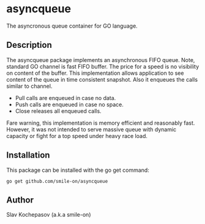 # asyncqueue
The asyncronous queue container for GO language.

Description
-----------

The asyncqueue package implements an asynchronous FIFO queue. 
Note, standard GO channel is fast FIFO buffer. The price for a speed is no visibility on content of the buffer. This implementation allows application to see content of the queue in time consistent snapshot. Also it enqueues the calls similar to channel.

* Pull calls are enqueued in case no data.
* Push calls are enqueued in case no space.
* Close releases all enqueued calls.

Fare warning, this implementation is memory efficient and reasonably fast. However, it was not intended to serve massive queue with dynamic capacity or fight for a top speed under heavy race load.


Installation
------------

This package can be installed with the go get command:

    go get github.com/smile-on/asyncqueue
    
Author
------

Slav Kochepasov (a.k.a smile-on)
